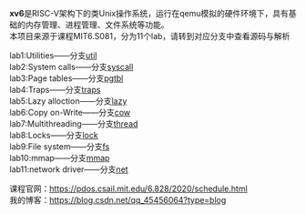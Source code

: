 **xv6**是RISC-V架构下的类Unix操作系统，运行在qemu模拟的硬件环境下，具有基础的内存管理、进程管理、文件系统等功能。  
本项目来源于课程MIT6.S081，分为11个lab，请转到对应分支中查看源码与解析

lab1:Utilities——分支[util](https://github.com/InQing/xv6-operating-system/tree/util)  
lab2:System calls——分支[syscall](https://github.com/InQing/xv6-operating-system/tree/syscall)  
lab3:Page tables——分支[pgtbl](https://github.com/InQing/xv6-operating-system/tree/pgtbl)  
lab4:Traps——分支[traps](https://github.com/InQing/xv6-operating-system/tree/traps)  
lab5:Lazy alloction——分支[lazy](https://github.com/InQing/xv6-operating-system/tree/lazy)  
lab6:Copy on-Write——分支[cow](https://github.com/InQing/xv6-operating-system/tree/cow)  
lab7:Multithreading——分支[thread](https://github.com/InQing/xv6-operating-system/tree/thread)  
lab8:Locks——分支[lock](https://github.com/InQing/xv6-operating-system/tree/lock)  
lab9:File system——分支[fs](https://github.com/InQing/xv6-operating-system/tree/fs)  
lab10:mmap——分支[mmap](https://github.com/InQing/xv6-operating-system/tree/mmap)  
lab11:network driver——分支[net](https://github.com/InQing/xv6-operating-system/tree/net)  

课程官网：https://pdos.csail.mit.edu/6.828/2020/schedule.html  
我的博客：https://blog.csdn.net/qq_45456064?type=blog

